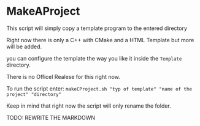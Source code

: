 # MakeAProject

This script will simply copy a template program to the entered directory

Right now there is only a C++ with CMake and a HTML Template but more will be added. 

you can configure the template the way you like it inside the `Template` directory.

There is no Officel Realese for this right now.

To run the script enter: `makeCProject.sh "typ of template" "name of the project" "directory"`

Keep in mind that right now the script will only rename the folder.

TODO: REWRITE THE MARKDOWN